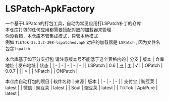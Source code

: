 # LSPatch-ApkFactory
一个基于LSPatch的打包工具，自动为常见应用打LSPatch补丁的仓库<br>
本仓库打包的任何应用都需要搭配对应的加载器来管理<br>
你没看错，本仓库不管集成模式，只管本地模式<br>
例如 `TikTok-35.3.2-398-lspatched.apk` 对应的加载器是 `LSPatch` , 因为文件名包含`lspatch`

本仓库基于如下分支打包 请注意版本号不能低于这个表格内的
| 分支 | 版本 | 仓库地址 | 发布地址 | 状态 |
| - | - | - | - | - |
| LSPatch | 0.6 | [→](https://github.com/LSPosed/LSPatch) | [↑](https://github.com/LSPosed/LSPatch/releases/tag/v0.6) | √ |
| OPatch | 0.0.7 | | | × |
| NPatch | 
| ONPatch |

本仓库自动打包的项目
| 软件名称 | 来源 | 版本 |
| - | - | - |
| 支付宝 | 豌豆荚 | latest |
| 微信 | 豌豆荚 | latest |
| Soul | 豌豆荚 | latest |
| TikTok | ApkPure | latest |